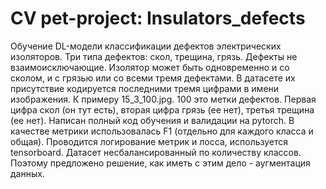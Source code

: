 # CV pet-project: Insulators_defects

Обучение DL-модели классификации дефектов электрических изоляторов.
Три типа дефектов: скол, трещина, грязь. Дефекты не взаимоисключающие. Изолятор может быть одновременно и со сколом, и с грязью или со всеми тремя дефектами.
В датасете их присутствие кодируется последними тремя цифрами в имени изображения. К примеру 15_3_100.jpg. 100 это метки дефектов. Первая цифра скол (он тут есть), вторая цифра грязь (ее нет), третья трещина (ее нет).
Написан полный код обучения и валидации на pytorch. В качестве метрики использовалась F1 (отдельно для каждого класса и общая). Проводится логирование метрик и лосса, используется tensorboard.
Датасет несбалансированный по количеству классов. Поэтому предложено решение, как иметь с этим дело - аугментация данных. 
